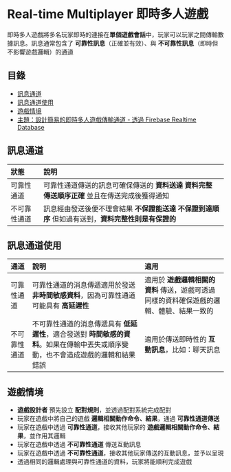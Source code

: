 # Real-time Multiplayer 即時多人遊戲

即時多人遊戲將多名玩家即時的連接在**單個遊戲會話**中，玩家可以玩家之間傳輸數據訊息。訊息通常包含了 **可靠性訊息**（正確並有效）、與 **不可靠性訊息**（即時但不影響遊戲邏輯）的通道

## 目錄

* [訊息通道](./#message)
* [訊息通道使用](./#usage)
* [遊戲情境](./#general)
* [主題：設計簡易的即時多人遊戲傳輸通道 - 透過 Firebase Realtime Database](she-ji-jian-yi-de-ji-shi-duo-ren-you-xi-chuan-shu-tong-dao-tou-guo-firebase-realtime-database.md)

## 訊息通道 <a id="message"></a>

| 狀態 | 說明 |
| :--- | :--- |
| 可靠性通道 | 可靠性通道傳送的訊息可確保傳送的   **資料送達**   **資料完整**   **傳送順序正確**   並且在傳送完成後獲得通知 |
| 不可靠性通道 | 訊息經由發送後便不理會結果   **不保證能送達**   **不保證到達順序**   但如過有送到，**資料完整性則是有保證的** |

## 訊息通道使用 <a id="usage"></a>

| 通道 | 說明 | 適用 |
| :--- | :--- | :--- |
| 可靠性通道 | 可靠性通道的消息傳遞適用於發送 **非時間敏感資料**，因為可靠性通道可能具有 **高延遲性** | 適用於 **遊戲邏輯相關的資料** 傳送，遊戲可透過同樣的資料確保遊戲的邏輯、體驗、結果一致的 |
| 不可靠性通道 | 不可靠性通道的消息傳遞具有 **低延遲性**，適合發送對 **時間敏感的資料**。如果在傳輸中丟失或順序變動，也不會造成遊戲的邏輯和結果錯誤 | 適用於傳送即時性的 **互動訊息**，比如：聊天訊息 |

## 遊戲情境 <a id="general"></a>

* **遊戲設計者** 預先設立 **配對規則**，並透過配對系統完成配對
* 玩家在遊戲中將自己的遊戲 **邏輯相關動作命令、結果**，通過 **可靠性通道傳送**
* 玩家在遊戲中透過 **可靠性通道**，接收其他玩家的 **遊戲邏輯相關動作命令、結果**，並作用其邏輯
* 玩家在遊戲中透過 **不可靠性通道** 傳送互動訊息
* 玩家在遊戲中透過 **不可靠性通道**，接收其他玩家傳送的互動訊息，並予以呈現
* 透過相同的邏輯處理與可靠性通道的資料，玩家將能順利完成遊戲

